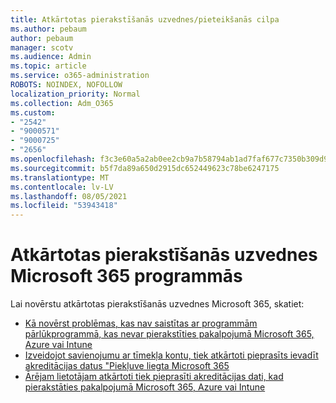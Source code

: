 ```yaml
---
title: Atkārtotas pierakstīšanās uzvednes/pieteikšanās cilpa
ms.author: pebaum
author: pebaum
manager: scotv
ms.audience: Admin
ms.topic: article
ms.service: o365-administration
ROBOTS: NOINDEX, NOFOLLOW
localization_priority: Normal
ms.collection: Adm_O365
ms.custom:
- "2542"
- "9000571"
- "9000725"
- "2656"
ms.openlocfilehash: f3c3e60a5a2ab0ee2cb9a7b58794ab1ad7faf677c7350b309d968a282db43772
ms.sourcegitcommit: b5f7da89a650d2915dc652449623c78be6247175
ms.translationtype: MT
ms.contentlocale: lv-LV
ms.lasthandoff: 08/05/2021
ms.locfileid: "53943418"
---
```

# <a name="repeated-sign-in-prompts-in-microsoft-365-apps"></a>Atkārtotas pierakstīšanās uzvednes Microsoft 365 programmās

Lai novērstu atkārtotas pierakstīšanās uzvednes Microsoft 365, skatiet:

- [Kā novērst problēmas, kas nav saistītas ar programmām pārlūkprogrammā, kas nevar pierakstīties pakalpojumā Microsoft 365, Azure vai Intune](https://support.office.com/article/how-to-troubleshoot-non-browser-apps-that-can-t-sign-in-to-office-365-azure-or-intune-3ba1b268-66f6-462c-b0e5-070f5c2603c1)
- [Izveidojot savienojumu ar tīmekļa kontu, tiek atkārtoti pieprasīts ievadīt akreditācijas datus "Piekļuve liegta Microsoft 365](https://docs.microsoft.com/office365/troubleshoot/security/access-denied-when-connect-to-office-365)
- [Ārējam lietotājam atkārtoti tiek pieprasīti akreditācijas dati, kad pierakstāties pakalpojumā Microsoft 365, Azure vai Intune](https://docs.microsoft.com/office365/troubleshoot/authentication/federated-user-repeatedly-prompted-for-credentials)

